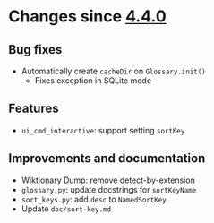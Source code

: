 # Changes since [4.4.0](./4.4.0.md)

## Bug fixes

- Automatically create `cacheDir` on `Glossary.init()`
	- Fixes exception in SQLite mode

## Features

- `ui_cmd_interactive`: support setting `sortKey`

## Improvements and documentation

- Wiktionary Dump: remove detect-by-extension
- `glossary.py`: update docstrings for `sortKeyName`
- `sort_keys.py`: add `desc` to `NamedSortKey`
- Update `doc/sort-key.md`
